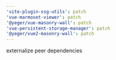 ```yaml
---
'vite-plugin-ssg-utils': patch
'vue-marmoset-viewer': patch
'@yeger/vue-masonry-wall': patch
'vue-persistent-storage-manager': patch
'@yeger/vue2-masonry-wall': patch
---
```


externalize peer dependencies
